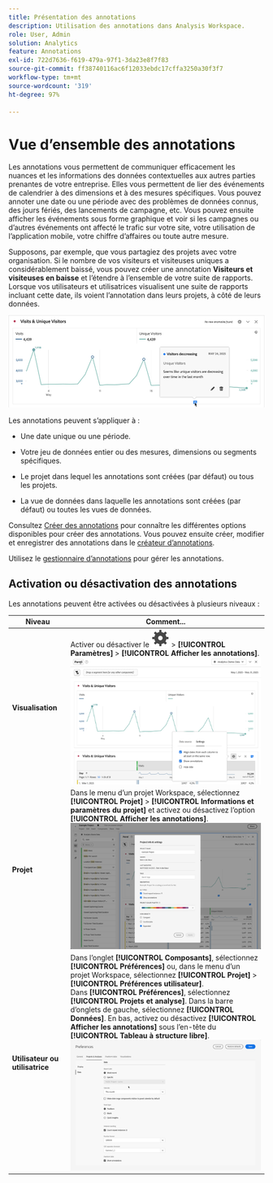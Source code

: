 ```yaml
---
title: Présentation des annotations
description: Utilisation des annotations dans Analysis Workspace.
role: User, Admin
solution: Analytics
feature: Annotations
exl-id: 722d7636-f619-479a-97f1-3da23e8f7f83
source-git-commit: ff38740116ac6f12033ebdc17cffa3250a30f3f7
workflow-type: tm+mt
source-wordcount: '319'
ht-degree: 97%

---
```


# Vue d’ensemble des annotations

Les annotations vous permettent de communiquer efficacement les nuances et les informations des données contextuelles aux autres parties prenantes de votre entreprise. Elles vous permettent de lier des événements de calendrier à des dimensions et à des mesures spécifiques. Vous pouvez annoter une date ou une période avec des problèmes de données connus, des jours fériés, des lancements de campagne, etc. Vous pouvez ensuite afficher les événements sous forme graphique et voir si les campagnes ou d’autres événements ont affecté le trafic sur votre site, votre utilisation de l’application mobile, votre chiffre d’affaires ou toute autre mesure.

Supposons, par exemple, que vous partagiez des projets avec votre organisation. Si le nombre de vos visiteurs et visiteuses uniques a considérablement baissé, vous pouvez créer une annotation **Visiteurs et visiteuses en baisse** et l’étendre à l’ensemble de votre suite de rapports. Lorsque vos utilisateurs et utilisatrices visualisent une suite de rapports incluant cette date, ils voient l’annotation dans leurs projets, à côté de leurs données.

![Graphique linéaire avec annotation mise en surbrillance.](assets/annotation-example.png)

Les annotations peuvent s’appliquer à :

* Une date unique ou une période.

* Votre jeu de données entier ou des mesures, dimensions ou segments spécifiques.

* Le projet dans lequel les annotations sont créées (par défaut) ou tous les projets.

* La vue de données dans laquelle les annotations sont créées (par défaut) ou toutes les vues de données.

Consultez [Créer des annotations](create-annotations.md) pour connaître les différentes options disponibles pour créer des annotations. Vous pouvez ensuite créer, modifier et enregistrer des annotations dans le [créateur d’annotations](create-annotations.md#annotation-builder).

Utilisez le [gestionnaire d’annotations](manage-annotations.md) pour gérer les annotations.

## Activation ou désactivation des annotations

Les annotations peuvent être activées ou désactivées à plusieurs niveaux :

| Niveau | Comment... |
|---|---|
| **Visualisation** | Activer ou désactiver le ![Paramètre](/help/assets/icons/Setting.svg) > **[!UICONTROL Paramètres]** > **[!UICONTROL Afficher les annotations]**.<br/>![Activer ou désactiver les annotations pour une visualisation](assets/annotations-visualization.png) |
| **Projet** | Dans le menu d’un projet Workspace, sélectionnez **[!UICONTROL Projet]** > **[!UICONTROL Informations et paramètres du projet]** et activez ou désactivez l’option **[!UICONTROL Afficher les annotations]**.<br/>![Activer ou désactiver les annotations pour un projet](assets/annotations-project.png) |
| **Utilisateur ou utilisatrice** | Dans l’onglet **[!UICONTROL Composants]**, sélectionnez **[!UICONTROL Préférences]** ou, dans le menu d’un projet Workspace, sélectionnez **[!UICONTROL Projet]** > **[!UICONTROL Préférences utilisateur]**. <br/>Dans **[!UICONTROL Préférences]**, sélectionnez **[!UICONTROL Projets et analyse]**. Dans la barre d’onglets de gauche, sélectionnez **[!UICONTROL Données]**. En bas, activez ou désactivez **[!UICONTROL Afficher les annotations]** sous l’en-tête du **[!UICONTROL Tableau à structure libre]**.<br/>![Activer ou désactiver les annotations pour un utilisateur ou une utilisatrice](assets/annotations-user.png) |

<!--
# Annotations overview

Annotations in Workspace enable you to effectively communicate contextual data nuances and insights to your organization. They let you tie calendar events to specific dimensions/metrics. You can annotate a date or date range with known data issues, public holidays, campaign launches, etc. You can then graphically display events and see whether campaigns or other events have affected your site traffic, revenue, or any other metric.

For example, let's say you are sharing projects with your organization. If you had a major spike in traffic due to a marketing campaign, you could create a "Campaign launch date" annotation and scope it for your whole report suite. When your users view any data sets that included that date, they see the annotation within their projects, alongside their data.

![Annotation example](assets/annotation-example.png)

Keep this in mind:

* Annotations can be tied to a single date or to a date range.

* They can apply to your entire data set or to specified metrics, dimensions, or segments.

* They can apply to the project in which they were created (default) or to all projects.

* They can apply to the report suite in which they were created (default) or to all report suites.

## Permissions {#permissions}

By default, only Admins can create annotations. Users have rights to view annotations like they do with other other Analytics components (such as segments, calculated metrics, etc.).

However, Admins can give the [!UICONTROL Annotation Creation] permission (Analytics Tools) to users via the [Adobe Admin Console](https://experienceleague.adobe.com/docs/analytics/admin/admin-console/permissions/analytics-tools.html?lang=fr).

## Turn annotations on or off {#annotations-on-off}

Annotations can be turned on or off at several levels:

* At the Visualization level: [!UICONTROL Visualization] settings > [!UICONTROL Show annotations]

* At the Project level: [!UICONTROL Project info & settings] > [!UICONTROL Show annotations]

* At the User level: [!UICONTROL Components] > [!UICONTROL User preferences] > [!UICONTROL Data] > [!UICONTROL Show annotations]

![](assets/show-ann.png)

![](assets/show-ann2.png)
-->